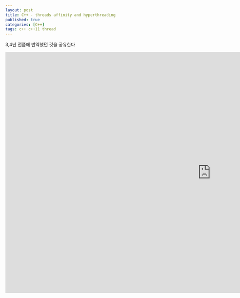 ```yaml
---
layout: post
title: C++ - threads affinity and hyperthreading 
published: true
categories: [C++]
tags: c++ c++11 thread
---
```

3,4년 전쯤에 번역했던 것을 공유한다  
  
<iframe src="https://docs.google.com/presentation/d/e/2PACX-1vTQY7RGNDuQUuowffXSIef96rUmzFEXA16L7-hT_BSVCxG5BwCpeNV6HODq6KNzp1qqASjCoe77tAmJ/embed?start=false&loop=false&delayms=3000" frameborder="0" width="1280" height="749" allowfullscreen="true" mozallowfullscreen="true" webkitallowfullscreen="true"></iframe>

  